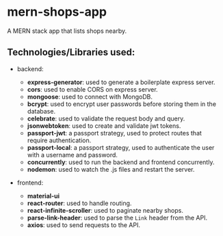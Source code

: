 # mern-shops-app

A MERN stack app that lists shops nearby.

## Technologies/Libraries used:

- backend:
  - **express-generator**: used to generate a boilerplate express server.
  - **cors**: used to enable CORS on express server.
  - **mongoose**: used to connect with MongoDB.
  - **bcrypt**: used to encrypt user passwords before storing them in the database.
  - **celebrate**: used to validate the request body and query.
  - **jsonwebtoken**: used to create and validate jwt tokens.
  - **passport-jwt**: a passport strategy, used to protect routes that require authentication.
  - **passport-local**: a passport strategy, used to authenticate the user with a username and password.
  - **concurrently**: used to run the backend and frontend concurrently.
  - **nodemon**: used to watch the .js files and restart the server.

- frontend:
  - **material-ui**
  - **react-router**: used to handle routing.
  - **react-infinite-scroller**: used to paginate nearby shops.
  - **parse-link-header**: used to parse the `Link` header from the API.
  - **axios**: used to send requests to the API.

